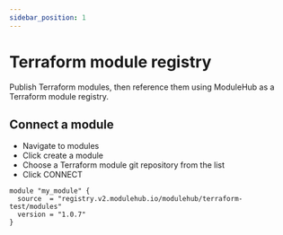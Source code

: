 ```yaml
---
sidebar_position: 1
---
```


# Terraform module registry
Publish Terraform modules, then reference them using ModuleHub as a Terraform module registry.

## Connect a module

* Navigate to modules
* Click create a module
* Choose a Terraform module git repository from the list
* Click CONNECT

```
module "my_module" {
  source  = "registry.v2.modulehub.io/modulehub/terraform-test/modules"
  version = "1.0.7"
}
```
